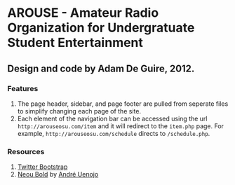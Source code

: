 # AROUSE - Amateur Radio Organization for Undergratuate Student Entertainment

## Design and code by Adam De Guire, 2012.

### Features

1. The page header, sidebar, and page footer are pulled from seperate files to simplify changing each page of the site.
2. Each element of the navigation bar can be accessed using the url `http://arouseosu.com/item` and it will redirect to the `item.php` page. For example, `http://arouseosu.com/schedule` directs to `/schedule.php`.

### Resources

1. [Twitter Bootstrap][bootstrap]
2. [Neou Bold][nb] by [André Uenojo][artist]

[bootstrap]: http://twitter.github.com/bootstrap/
[nb]: http://www.dafont.com/neou.font
[artist]: http://cargocollective.com/andreuenojo
